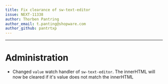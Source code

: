 ```yaml
---
title: Fix clearance of sw-text-editor
issue: NEXT-11338
author: Thorben Pantring
author_email: t.panting@shopware.com 
author_github: pantrtxp
---
```

___
# Administration
* Changed `value` watch handler of `sw-text-editor`. The innerHTML will now be cleared if it's value does not match the innerHTML
